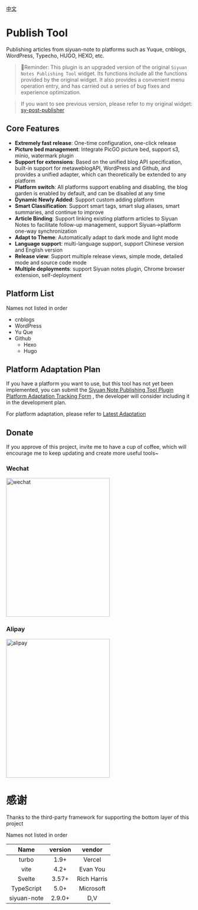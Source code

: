 [中文](README_zh_CN.md)

# Publish Tool

Publishing articles from siyuan-note to platforms such as Yuque, cnblogs, WordPress, Typecho, HUGO, HEXO, etc.

> 🌹Reminder: This plugin is an upgraded version of the original `Siyuan Notes Publishing Tool` widget. Its functions
> include all the functions provided by the original widget. It also provides a convenient menu operation entry, and has
> carried out a series of bug fixes and experience optimization.

> If you want to see previous version, please refer to my original
> widget: [sy-post-publisher](https://github.com/terwer/src-sy-post-publisher)

## Core Features

- **Extremely fast release**: One-time configuration, one-click release
- **Picture bed management**: Integrate PicGO picture bed, support s3, minio, watermark plugin
- **Support for extensions**: Based on the unified blog API specification, built-in support for metaweblogAPI, WordPress
  and Github, and provides a unified adapter, which can theoretically be extended to any platform
- **Platform switch**: All platforms support enabling and disabling, the blog garden is enabled by default, and can be
  disabled at any time
- **Dynamic Newly Added**: Support custom adding platform
- **Smart Classification**: Support smart tags, smart slug aliases, smart summaries, and continue to improve
- **Article Binding**: Support linking existing platform articles to Siyuan Notes to facilitate follow-up management,
  support Siyuan->platform one-way synchronization
- **Adapt to Theme**: Automatically adapt to dark mode and light mode
- **Language support**: multi-language support, support Chinese version and English version
- **Release view**: Support multiple release views, simple mode, detailed mode and source code mode
- **Multiple deployments**: support Siyuan notes plugin, Chrome browser extension, self-deployment

## Platform List

Names not listed in order

- cnblogs
- WordPress
- Yu Que
- Github
    - Hexo
    - Hugo

## Platform Adaptation Plan

If you have a platform you want to use, but this tool has not yet been implemented, you can submit
the [Siyuan Note Publishing Tool Plugin Platform Adaptation Tracking Form](https://terwergreen.feishu.cn/share/base/form/shrcnGRdThUiqnhBg15xgclMM0c )
, the developer will consider including it in the development plan.

For platform adaptation, please refer
to [Latest Adaptation](https://terwergreen.feishu.cn/share/base/view/shrcnWT2IGIz1r94z9qvqUghDzd)

## Donate

If you approve of this project, invite me to have a cup of coffee, which will encourage me to keep updating and create
more useful tools~

### Wechat

<img src="https://static-rs-terwer.oss-cn-beijing.aliyuncs.com/donate/wechat.jpg" alt="wechat" style="width:280px;height:375px;" />

### Alipay

<img src="https://static-rs-terwer.oss-cn-beijing.aliyuncs.com/donate/alipay.jpg" alt="alipay" style="width:280px;height:375px;" />

# 感谢

Thanks to the third-party framework for supporting the bottom layer of this project

Names not listed in order

|    Name     | version |   vendor    |
|:-----------:|:-------:|:-----------:|
|    turbo    |  1.9+   |   Vercel    |
|    vite     |  4.2+   |  Evan You   |
|   Svelte    |  3.57+  | Rich Harris |
| TypeScript  |  5.0+   |  Microsoft  |
| siyuan-note | 2.9.0+  |     D,V     |